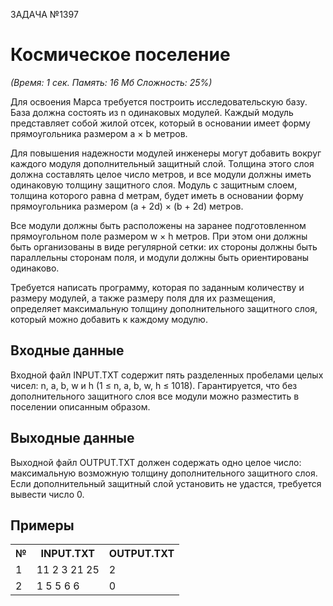 ЗАДАЧА №1397

# Космическое поселение

_(Время: 1 сек. Память: 16 Мб Сложность: 25%)_

Для освоения Марса требуется построить исследовательскую базу. База должна состоять из n одинаковых модулей. Каждый модуль представляет собой жилой отсек, который в основании имеет форму прямоугольника размером a × b метров.

Для повышения надежности модулей инженеры могут добавить вокруг каждого модуля дополнительный защитный слой. Толщина этого слоя должна составлять целое число метров, и все модули должны иметь одинаковую толщину защитного слоя. Модуль с защитным слоем, толщина которого равна d метрам, будет иметь в основании форму прямоугольника размером (a + 2d) × (b + 2d) метров.

Все модули должны быть расположены на заранее подготовленном прямоугольном поле размером w × h метров. При этом они должны быть организованы в виде регулярной сетки: их стороны должны быть параллельны сторонам поля, и модули должны быть ориентированы одинаково.

Требуется написать программу, которая по заданным количеству и размеру модулей, а также размеру поля для их размещения, определяет максимальную толщину дополнительного защитного слоя, который можно добавить к каждому модулю.

## Входные данные

Входной файл INPUT.TXT содержит пять разделенных пробелами целых чисел: n, a, b, w и h (1 ≤ n, a, b, w, h ≤ 1018). Гарантируется, что без дополнительного защитного слоя все модули можно разместить в поселении описанным образом.

## Выходные данные

Выходной файл OUTPUT.TXT должен содержать одно целое число: максимальную возможную толщину дополнительного защитного слоя. Если дополнительный защитный слой установить не удастся, требуется вывести число 0.

<h2>Примеры</h2>

<table>
    <tbody>
        <tr>
            <th>№</th>
            <th>INPUT.TXT</th>
            <th>OUTPUT.TXT</th>
        </tr>
        <tr>
            <td>1</td>
            <td>11 2 3 21 25</td>
            <td>2</td>
        </tr>
        <tr>
            <td>2</td>
            <td>1 5 5 6 6</td>
            <td>0</td>
        </tr>
    </tbody>
</table>

<h2></h2>
